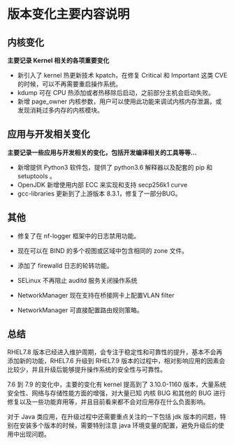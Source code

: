 # 版本变化主要内容说明



## 内核变化

**主要记录 Kernel 相关的各项重要变化**

- 新引入了 kernel 热更新技术 kpatch，在修复 Critical 和 Important 这类 CVE 的时候，可以不再需要重启操作系统。
- kdump 可在 CPU 热添加或者热移除后启动，之前部分主机会启动失败。
- 新增 page_owner 内核参数，用户可以使用此功能来调试内核内存泄漏，或发现消耗过多内存的内核模块。



## 应用与开发相关变化

**主要记录一些应用与开发相关的变化，包括开发编译相关的工具等等...**

- 新增提供 Python3 软件包，提供了 python3.6 解释器以及配套的 pip 和 setuptools 。
- OpenJDK 新增使用内部 ECC 来实现和支持 secp256k1 curve
- gcc-libraries 更新到了上游版本 8.3.1，修复了一部分BUG。



## 其他

- 修复了在 nf-logger 框架中的日志禁用功能。

- 现在可以在 BIND 的多个视图或区域中包含相同的 zone 文件。

- 添加了 firewalld 日志的轮转功能。

- SELinux 不再阻止 auditd 服务关闭操作系统
- NetworkManager 现在支持在桥接网卡上配置VLAN filter
- NetworkManager 可直接配置路由规则策略。



## 总结

RHEL7.8 版本已经进入维护周期，会专注于稳定性和可靠性的提升，基本不会再添加新的功能，RHEL7.6 升级到 RHEL7.9 版本的过程中，相对影响应用的因素会比较少，并且升级后能够提升操作系统的安全性与可靠性。

7.6 到 7.9 的变化中，主要的变化有 kernel 提高到了 3.10.0-1160 版本，大量系统安全性、网络与存储性能方面的增强，对大量已知 内核 BUG 和其他的 BUG 进行修复以及一些功能弃用等，并且目前看来都不会对应用存在什么负面影响。

对于 Java 类应用，在升级过程中还需要重点关注的一下包括 jdk 版本的问题，特别在安装多个版本的时候，需要特别注意 java 环境变量的配置，避免升级后的使用中出现问题。
